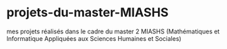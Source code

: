 # projets-du-master-MIASHS
mes projets réalisés dans le cadre du master 2 MIASHS (Mathématiques et Informatique Appliquées aux Sciences Humaines et Sociales)
